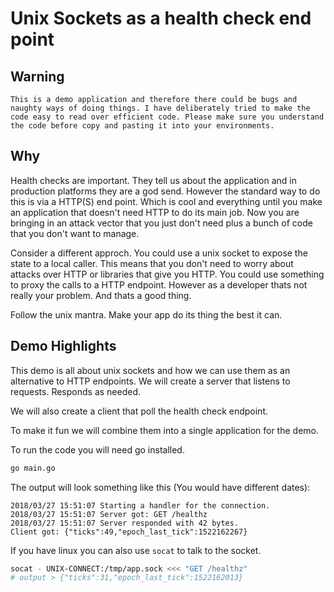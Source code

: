 # Unix Sockets as a health check end point

## Warning

`This is a demo application and therefore there could be bugs and naughty ways of doing things. I have deliberately tried to make the code easy to read over efficient code. Please make sure you understand the code before copy and pasting it into your environments.`

## Why

Health checks are important. They tell us about the application and in production platforms they are a god send. However the standard way to do this is via a HTTP(S) end point. Which is cool and everything until you make an application that doesn't need HTTP to do its main job. Now you are bringing in an attack vector that you just don't need plus a bunch of code that you don't want to manage.

Consider a different approch. You could use a unix socket to expose the state to a local caller. This means that you don't need to worry about attacks over HTTP or libraries that give you HTTP. You could use something to proxy the calls to a HTTP endpoint. However as a developer thats not really your problem. And thats a good thing.

Follow the unix mantra. Make your app do its thing the best it can.

## Demo Highlights

This demo is all about unix sockets and how we can use them as an alternative to HTTP endpoints. We will create a server that listens to requests. Responds as needed.

We will also create a client that poll the health check endpoint.

To make it fun we will combine them into a single application for the demo.

To run the code you will need go installed.

```bash
go main.go
```

The output will look something like this (You would have different dates):

```text
2018/03/27 15:51:07 Starting a handler for the connection.
2018/03/27 15:51:07 Server got: GET /healthz
2018/03/27 15:51:07 Server responded with 42 bytes.
Client got: {"ticks":49,"epoch_last_tick":1522162267}
```

If you have linux you can also use `socat` to talk to the socket.

```bash
socat - UNIX-CONNECT:/tmp/app.sock <<< "GET /healthz"
# output > {"ticks":31,"epoch_last_tick":1522162013}
```